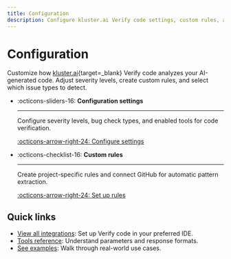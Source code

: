 ```yaml
---
title: Configuration
description: Configure kluster.ai Verify code settings, custom rules, and review options to match your team's development standards.
---
```


# Configuration

Customize how [kluster.ai](https://www.kluster.ai/){target=_blank} Verify code analyzes your AI-generated code. Adjust severity levels, create custom rules, and select which issue types to detect.

<div class="grid cards" markdown>

-   :octicons-sliders-16: __Configuration settings__

    ---

    Configure severity levels, bug check types, and enabled tools for code verification.

    [:octicons-arrow-right-24: Configure settings](/verify/configuration/options/)

-   :octicons-checklist-16: __Custom rules__

    ---

    Create project-specific rules and connect GitHub for automatic pattern extraction.

    [:octicons-arrow-right-24: Set up rules](/verify/configuration/rules/)

</div>

## Quick links

- [View all integrations](/verify/integrations/): Set up Verify code in your preferred IDE.
- [Tools reference](/verify/tools/): Understand parameters and response formats.
- [See examples](/verify/examples/cursor-firebase-nextjs/): Walk through real-world use cases.